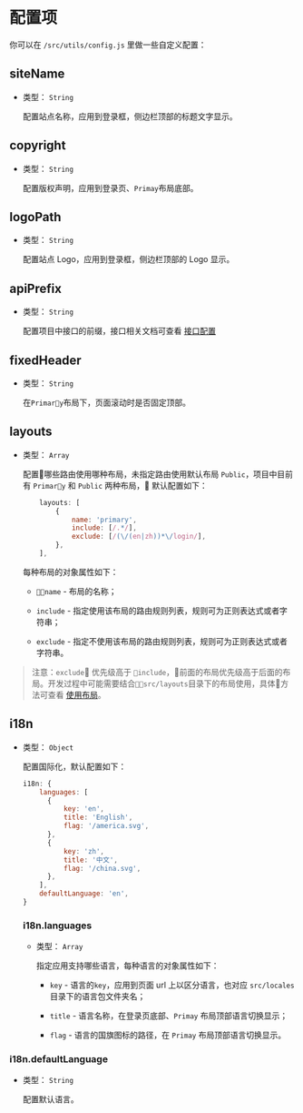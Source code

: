# 配置项

你可以在 `/src/utils/config.js` 里做一些自定义配置：

## siteName

- 类型： `String`

  配置站点名称，应用到登录框，侧边栏顶部的标题文字显示。

## copyright

- 类型： `String`

  配置版权声明，应用到登录页、`Primay`布局底部。

## logoPath

- 类型： `String`

  配置站点 Logo，应用到登录框，侧边栏顶部的 Logo 显示。

## apiPrefix

- 类型： `String`

  配置项目中接口的前缀，接口相关文档可查看 [接口配置](API-configuration.md)

## fixedHeader

- 类型： `String`

  在`Primary`布局下，页面滚动时是否固定顶部。

## layouts

- 类型： `Array`

    配置哪些路由使用哪种布局，未指定路由使用默认布局 `Public`，项目中目前有 `Primary` 和 `Public` 两种布局，
    默认配置如下：
  
    ```javascript
        layouts: [
            {
                name: 'primary',
                include: [/.*/],
                exclude: [/(\/(en|zh))*\/login/],
            },
        ],
    ```

    每种布局的对象属性如下：

    - `name` - 布局的名称；
  
    - `include` - 指定使用该布局的路由规则列表，规则可为正则表达式或者字符串；
  
    - `exclude` - 指定不使用该布局的路由规则列表，规则可为正则表达式或者字符串。
  
 > 注意：`exclude` 优先级高于 `include`，前面的布局优先级高于后面的布局。开发过程中可能需要结合`src/layouts`目录下的布局使用，具体方法可查看 [使用布局](./layout.md)。

## i18n

- 类型： `Object`

  配置国际化，默认配置如下：

  ```javascript
  i18n: {
      languages: [
        {
            key: 'en',
            title: 'English',
            flag: '/america.svg',
        },
        {
            key: 'zh',
            title: '中文',
            flag: '/china.svg',
        },
      ],
      defaultLanguage: 'en',
  }
  ```

  ### i18n.languages

  - 类型： `Array`

    指定应用支持哪些语言，每种语言的对象属性如下：

    - `key` - 语言的`key`，应用到页面 url 上以区分语言，也对应 `src/locales` 目录下的语言包文件夹名；

    - `title` - 语言名称，在登录页底部、`Primay` 布局顶部语言切换显示；

    - `flag` - 语言的国旗图标的路径，在 `Primay` 布局顶部语言切换显示。

 ### i18n.defaultLanguage
   
   - 类型： `String`

        配置默认语言。
